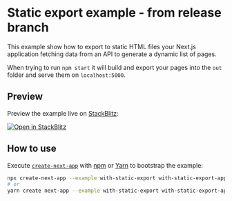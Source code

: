 # Static export example - from release branch

This example show how to export to static HTML files your Next.js application fetching data from an API to generate a dynamic list of pages.

When trying to run `npm start` it will build and export your pages into the `out` folder and serve them on `localhost:5000`.

## Preview

Preview the example live on [StackBlitz](http://stackblitz.com/):

[![Open in StackBlitz](https://developer.stackblitz.com/img/open_in_stackblitz.svg)](https://stackblitz.com/github/vercel/next.js/tree/canary/examples/with-static-export)

## How to use

Execute [`create-next-app`](https://github.com/vercel/next.js/tree/canary/packages/create-next-app) with [npm](https://docs.npmjs.com/cli/init) or [Yarn](https://yarnpkg.com/lang/en/docs/cli/create/) to bootstrap the example:

```bash
npx create-next-app --example with-static-export with-static-export-app
# or
yarn create next-app --example with-static-export with-static-export-app
```
